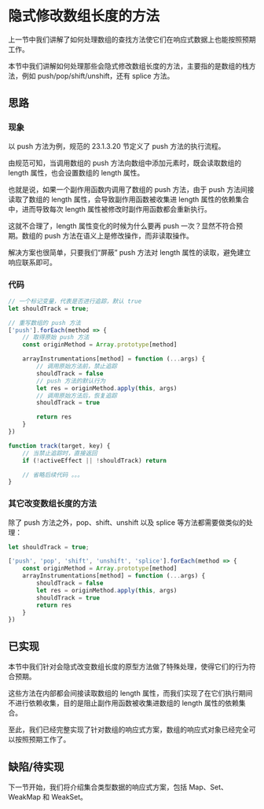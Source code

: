 # 隐式修改数组长度的方法
上一节中我们讲解了如何处理数组的查找方法使它们在响应式数据上也能按照预期工作。

本节中我们讲解如何处理那些会隐式修改数组长度的方法，主要指的是数组的栈方法，例如 push/pop/shift/unshift，还有 splice 方法。

## 思路
### 现象
以 push 方法为例，规范的 23.1.3.20 节定义了 push 方法的执行流程。

由规范可知，当调用数组的 push 方法向数组中添加元素时，既会读取数组的 length 属性，也会设置数组的 length 属性。

也就是说，如果一个副作用函数内调用了数组的 push 方法，由于 push 方法间接读取了数组的 length 属性，会导致副作用函数被收集进 length 属性的依赖集合中，进而导致每次 length 属性被修改时副作用函数都会重新执行。

这就不合理了，length 属性变化的时候为什么要再 push 一次？显然不符合预期。数组的 push 方法在语义上是修改操作，而非读取操作。

解决方案也很简单，只要我们“屏蔽” push 方法对 length 属性的读取，避免建立响应联系即可。

### 代码
```js
// 一个标记变量，代表是否进行追踪，默认 true
let shouldTrack = true;

// 重写数组的 push 方法
['push'].forEach(method => {
    // 取得原始 push 方法
    const originMethod = Array.prototype[method]

    arrayInstrumentations[method] = function (...args) {
        // 调用原始方法前，禁止追踪
        shouldTrack = false
        // push 方法的默认行为
        let res = originMethod.apply(this, args)
        // 调用原始方法后，恢复追踪
        shouldTrack = true

        return res
    }
})

function track(target, key) {
    // 当禁止追踪时，直接返回
    if (!activeEffect || !shouldTrack) return

    // 省略后续代码 。。。
}
```

### 其它改变数组长度的方法
除了 push 方法之外，pop、shift、unshift 以及 splice 等方法都需要做类似的处理：
```js
let shouldTrack = true;

['push', 'pop', 'shift', 'unshift', 'splice'].forEach(method => {
    const originMethod = Array.prototype[method]
    arrayInstrumentations[method] = function (...args) {
        shouldTrack = false
        let res = originMethod.apply(this, args)
        shouldTrack = true
        return res
    }
})
```

## 已实现
本节中我们针对会隐式改变数组长度的原型方法做了特殊处理，使得它们的行为符合预期。

这些方法在内部都会间接读取数组的 length 属性，而我们实现了在它们执行期间不进行依赖收集，目的是阻止副作用函数被收集进数组的 length 属性的依赖集合。

至此，我们已经完整实现了针对数组的响应式方案，数组的响应式对象已经完全可以按照预期工作了。

## 缺陷/待实现
下一节开始，我们将介绍集合类型数据的响应式方案，包括 Map、Set、WeakMap 和 WeakSet。

